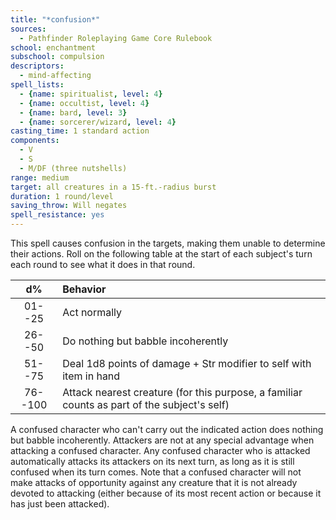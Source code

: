 ```yaml
---
title: "*confusion*"
sources:
  - Pathfinder Roleplaying Game Core Rulebook
school: enchantment
subschool: compulsion
descriptors:
  - mind-affecting
spell_lists:
  - {name: spiritualist, level: 4}
  - {name: occultist, level: 4}
  - {name: bard, level: 3}
  - {name: sorcerer/wizard, level: 4}
casting_time: 1 standard action
components:
  - V
  - S
  - M/DF (three nutshells)
range: medium
target: all creatures in a 15-ft.-radius burst
duration: 1 round/level
saving_throw: Will negates
spell_resistance: yes
---
```


This spell causes confusion in the targets, making them unable to determine their actions. Roll on the following table at the start of each subject's turn each round to see what it does in that round.

d% |Behavior
:--:|:--
01--25 |Act normally
26--50 |Do nothing but babble incoherently
51--75 |Deal 1d8 points of damage + Str modifier to self with item in hand
76--100| Attack nearest creature (for this purpose, a familiar counts as part of the subject's self)

A confused character who can't carry out the indicated action does nothing but babble incoherently. Attackers are not at any special advantage when attacking a confused character. Any confused character who is attacked automatically attacks its attackers on its next turn, as long as it is still confused when its turn comes. Note that a confused character will not make attacks of opportunity against any creature that it is not already devoted to attacking (either because of its most recent action or because it has just been attacked).

